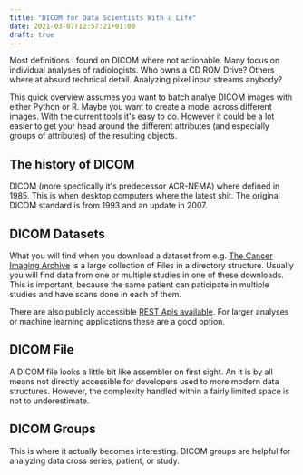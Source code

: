 ```yaml
---
title: "DICOM for Data Scientists With a Life"
date: 2021-03-07T12:57:21+01:00
draft: true
---
```


Most definitions I found on DICOM where not actionable. Many focus on individual analyses of radiologists. Who owns a CD ROM Drive? Others where at absurd technical detail. Analyzing pixel input streams anybody?

This quick overview assumes you  want to batch analye DICOM images with either Python or R. Maybe you want to create a model across different images. With the current tools it's easy to do. However it could be a lot easier to get your head around the different attributes (and especially groups of attributes) of the resulting objects.

## The history of DICOM

DICOM (more specfically it's predecessor ACR-NEMA) where defined in 1985. This is when desktop computers where the latest shit. The original DICOM standard is from 1993 and an update in 2007. 

## DICOM Datasets

What you will find when you download a dataset from e.g. [The Cancer Imaging Archive](cancerimagingarchive.net) is a large collection of Files in a directory structure. Usually you will find data from one or multiple studies in one of these downloads. This is important, because the same patient can paticipate in multiple studies and have scans done in each of them.

There are also publicly accessible [REST Apis available](https://wiki.cancerimagingarchive.net/display/Public/TCIA+Programmatic+Interface+REST+API+Guides). For larger analyses or machine learning applications these are a good option.

## DICOM File

A DICOM file looks a little bit like assembler on first sight. An it is by all means not directly accessible for developers used to more modern data structures. However, the complexity handled within a fairly limited space is not to underestimate. 




## DICOM Groups

This is where it actually becomes interesting. DICOM groups are helpful for analyzing data cross series, patient, or study.
